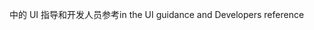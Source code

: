 <span data-ttu-id="e69a7-101">中的 UI 指导和开发人员参考</span><span class="sxs-lookup"><span data-stu-id="e69a7-101">in the UI guidance and Developers reference</span></span>